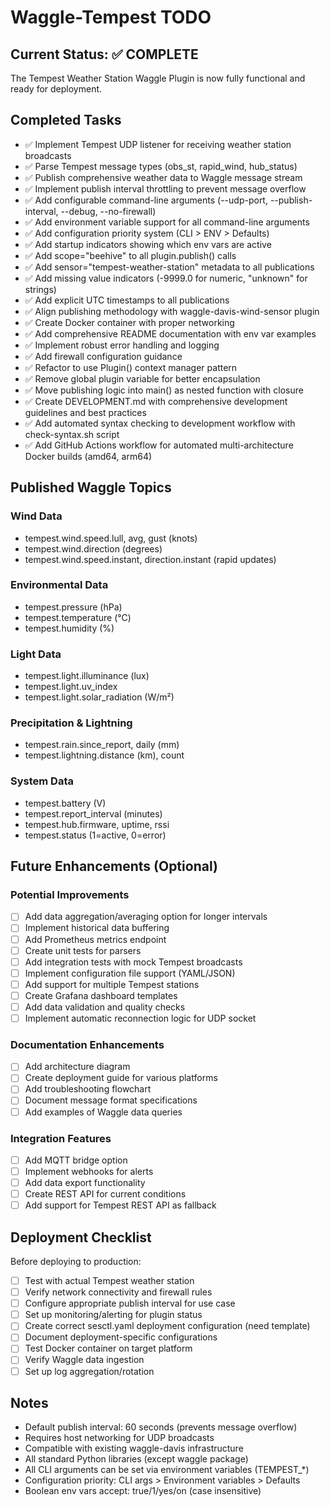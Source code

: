 # Waggle-Tempest TODO

## Current Status: ✅ COMPLETE

The Tempest Weather Station Waggle Plugin is now fully functional and ready for deployment.

## Completed Tasks

- ✅ Implement Tempest UDP listener for receiving weather station broadcasts
- ✅ Parse Tempest message types (obs_st, rapid_wind, hub_status)
- ✅ Publish comprehensive weather data to Waggle message stream
- ✅ Implement publish interval throttling to prevent message overflow
- ✅ Add configurable command-line arguments (--udp-port, --publish-interval, --debug, --no-firewall)
- ✅ Add environment variable support for all command-line arguments
- ✅ Add configuration priority system (CLI > ENV > Defaults)
- ✅ Add startup indicators showing which env vars are active
- ✅ Add scope="beehive" to all plugin.publish() calls
- ✅ Add sensor="tempest-weather-station" metadata to all publications
- ✅ Add missing value indicators (-9999.0 for numeric, "unknown" for strings)
- ✅ Add explicit UTC timestamps to all publications
- ✅ Align publishing methodology with waggle-davis-wind-sensor plugin
- ✅ Create Docker container with proper networking
- ✅ Add comprehensive README documentation with env var examples
- ✅ Implement robust error handling and logging
- ✅ Add firewall configuration guidance
- ✅ Refactor to use Plugin() context manager pattern
- ✅ Remove global plugin variable for better encapsulation
- ✅ Move publishing logic into main() as nested function with closure
- ✅ Create DEVELOPMENT.md with comprehensive development guidelines and best practices
- ✅ Add automated syntax checking to development workflow with check-syntax.sh script
- ✅ Add GitHub Actions workflow for automated multi-architecture Docker builds (amd64, arm64)

## Published Waggle Topics

### Wind Data
- tempest.wind.speed.lull, avg, gust (knots)
- tempest.wind.direction (degrees)
- tempest.wind.speed.instant, direction.instant (rapid updates)

### Environmental Data
- tempest.pressure (hPa)
- tempest.temperature (°C)
- tempest.humidity (%)

### Light Data
- tempest.light.illuminance (lux)
- tempest.light.uv_index
- tempest.light.solar_radiation (W/m²)

### Precipitation & Lightning
- tempest.rain.since_report, daily (mm)
- tempest.lightning.distance (km), count

### System Data
- tempest.battery (V)
- tempest.report_interval (minutes)
- tempest.hub.firmware, uptime, rssi
- tempest.status (1=active, 0=error)

## Future Enhancements (Optional)

### Potential Improvements
- [ ] Add data aggregation/averaging option for longer intervals
- [ ] Implement historical data buffering
- [ ] Add Prometheus metrics endpoint
- [ ] Create unit tests for parsers
- [ ] Add integration tests with mock Tempest broadcasts
- [ ] Implement configuration file support (YAML/JSON)
- [ ] Add support for multiple Tempest stations
- [ ] Create Grafana dashboard templates
- [ ] Add data validation and quality checks
- [ ] Implement automatic reconnection logic for UDP socket

### Documentation Enhancements
- [ ] Add architecture diagram
- [ ] Create deployment guide for various platforms
- [ ] Add troubleshooting flowchart
- [ ] Document message format specifications
- [ ] Add examples of Waggle data queries

### Integration Features
- [ ] Add MQTT bridge option
- [ ] Implement webhooks for alerts
- [ ] Add data export functionality
- [ ] Create REST API for current conditions
- [ ] Add support for Tempest REST API as fallback

## Deployment Checklist

Before deploying to production:
- [ ] Test with actual Tempest weather station
- [ ] Verify network connectivity and firewall rules
- [ ] Configure appropriate publish interval for use case
- [ ] Set up monitoring/alerting for plugin status
- [ ] Create correct sesctl.yaml deployment configuration (need template)
- [ ] Document deployment-specific configurations
- [ ] Test Docker container on target platform
- [ ] Verify Waggle data ingestion
- [ ] Set up log aggregation/rotation

## Notes

- Default publish interval: 60 seconds (prevents message overflow)
- Requires host networking for UDP broadcasts
- Compatible with existing waggle-davis infrastructure
- All standard Python libraries (except waggle package)
- All CLI arguments can be set via environment variables (TEMPEST_*)
- Configuration priority: CLI args > Environment variables > Defaults
- Boolean env vars accept: true/1/yes/on (case insensitive)


